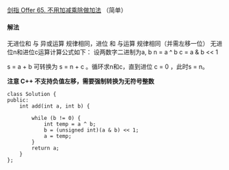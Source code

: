 [剑指 Offer 65. 不用加减乘除做加法](https://leetcode-cn.com/problems/bu-yong-jia-jian-cheng-chu-zuo-jia-fa-lcof/) （简单）

#### 解法

无进位和 与 异或运算 规律相同，进位 和 与运算 规律相同（并需左移一位）
无进位n和进位c运算计算公式如下：
设两数字二进制为a, b
n = a ^ b
c = a & b << 1

s = a + b 可转换为 s = n + c 。循环求n和c，直到进位 c = 0 ，此时s = n。


**注意 C++ 不支持负值左移，需要强制转换为无符号整数**

```
class Solution {
public:
    int add(int a, int b) {
        
        while (b != 0) {
            int temp = a ^ b;
            b = (unsigned int)(a & b) << 1;
            a = temp;
        }
        return a;
    }
};
```